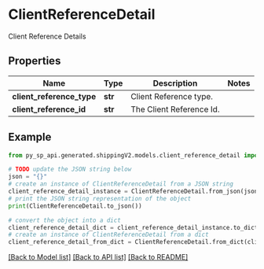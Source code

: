 # ClientReferenceDetail

Client Reference Details

## Properties

Name | Type | Description | Notes
------------ | ------------- | ------------- | -------------
**client_reference_type** | **str** | Client Reference type. | 
**client_reference_id** | **str** | The Client Reference Id. | 

## Example

```python
from py_sp_api.generated.shippingV2.models.client_reference_detail import ClientReferenceDetail

# TODO update the JSON string below
json = "{}"
# create an instance of ClientReferenceDetail from a JSON string
client_reference_detail_instance = ClientReferenceDetail.from_json(json)
# print the JSON string representation of the object
print(ClientReferenceDetail.to_json())

# convert the object into a dict
client_reference_detail_dict = client_reference_detail_instance.to_dict()
# create an instance of ClientReferenceDetail from a dict
client_reference_detail_from_dict = ClientReferenceDetail.from_dict(client_reference_detail_dict)
```
[[Back to Model list]](../README.md#documentation-for-models) [[Back to API list]](../README.md#documentation-for-api-endpoints) [[Back to README]](../README.md)


